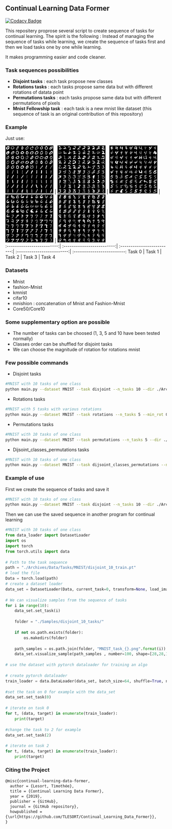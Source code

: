 ## Continual Learning Data Former

[![Codacy Badge](https://api.codacy.com/project/badge/Grade/9273eb0f97b946308248b0007e054e54)](https://app.codacy.com/app/TLESORT/Continual_Learning_Data_Former?utm_source=github.com&utm_medium=referral&utm_content=TLESORT/Continual_Learning_Data_Former&utm_campaign=Badge_Grade_Dashboard)

This repositery proprose several script to create sequence of tasks for continual learning. The spirit is the following : 
Instead of managing the sequence of tasks while learning, we create the sequence of tasks first and then we load tasks 
one by one while learning.

It makes programming easier and code cleaner.

### Task sequences possibilities

-   **Disjoint tasks** : each task propose new classes
-   **Rotations tasks** : each tasks propose same data but with different rotations of datata point
-   **Permutations tasks** : each tasks propose same data but with different permutations of pixels
-   **Mnist Fellowship task** : each task is a new mnist like dataset (this sequence of task is an original contribution of this repository)

### Example



Just use:

<img src="/Samples/disjoint_5_tasks/MNIST_task_0.png" width="150">  | 
<img src="/Samples/disjoint_5_tasks/MNIST_task_1.png" width="150">  | 
<img src="/Samples/disjoint_5_tasks/MNIST_task_2.png" width="150">  | 
<img src="/Samples/disjoint_5_tasks/MNIST_task_3.png" width="150">  | 
<img src="/Samples/disjoint_5_tasks/MNIST_task_4.png" width="150">    
:-------------------------:|
:-------------------------:|
:-------------------------:|
:-------------------------:|
:-------------------------:
Task 0 | Task 1 | Task 2 | Task 3 | Task 4


### Datasets

-   Mnist
-   fashion-Mnist
-   kmnist
-   cifar10
-   mnishion : concatenation of Mnist and Fashion-Mnist
-   Core50/Core10

### Some supplementary option are possible
-   The number of tasks can be choosed (1, 3, 5 and 10 have been tested normally)
-   Classes order can be shuffled for disjoint tasks
-   We can choose the magnitude of rotation for rotations mnist

### Few possible commands

-   Disjoint tasks

```bash
#MNIST with 10 tasks of one class
python main.py --dataset MNIST --task disjoint --n_tasks 10 --dir ./Archives
```
-   Rotations tasks

```bash
#MNIST with 5 tasks with various rotations
python main.py --dataset MNIST --task rotations --n_tasks 5 --min_rot 0 --max_rot 90 --dir ./Archives
```

-   Permutations tasks

```bash
#MNIST with 10 tasks of one class
python main.py --dataset MNIST --task permutations --n_tasks 5 --dir ./Archives
```

-   Dijsoint_classes_permutations tasks

```bash
#MNIST with 10 tasks of one class
python main.py --dataset MNIST --task dijsoint_classes_permutations --n_tasks 10 --index_permutation 2 --dir ./Archives
```

### Example of use

First we create the sequence of tasks and save it
```bash
#MNIST with 10 tasks of one class
python main.py --dataset MNIST --task disjoint --n_tasks 10 --dir ./Archives
```

Then we can use the saved sequence in another program for continual learning
```python
#MNIST with 10 tasks of one class
from data_loader import DatasetLoader
import os
import torch
from torch.utils import data

# Path to the task sequence
path = "./Archives/Data/Tasks/MNIST/disjoint_10_train.pt"
# load the file
Data = torch.load(path)
# create a dataset loader
data_set = DatasetLoader(Data, current_task=0, transform=None, load_images=False, path=None)

# We can visualize samples from the sequence of tasks
for i in range(10):
    data_set.set_task(i)
    
    folder = "./Samples/disjoint_10_tasks/"
    
    if not os.path.exists(folder):
        os.makedirs(folder)
    
    path_samples = os.path.join(folder, "MNIST_task_{}.png".format(i))
    data_set.visualize_sample(path_samples , number=100, shape=[28,28,1])
    
# use the dataset with pytorch dataloader for training an algo

# create pytorch dataloader
train_loader = data.DataLoader(data_set, batch_size=64, shuffle=True, num_workers=6)

#set the task on 0 for example with the data_set
data_set.set_task(0)

# iterate on task 0
for t, (data, target) in enumerate(train_loader):
    print(target)
    
#change the task to 2 for example
data_set.set_task(2)

# iterate on task 2
for t, (data, target) in enumerate(train_loader):
    print(target)

```

### Citing the Project

```Array.<string>
@misc{continual-learning-data-former,
  author = {Lesort, Timothée},
  title = {Continual Learning Data Former},
  year = {2019},
  publisher = {GitHub},
  journal = {GitHub repository},
  howpublished = {\url{https://github.com/TLESORT/Continual_Learning_Data_Former}},
}

```
